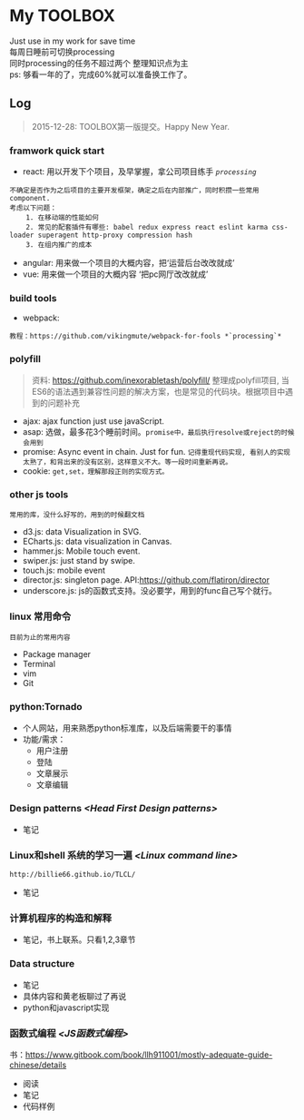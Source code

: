 # My TOOLBOX
>
Just use in my work for save time  
每周日睡前可切换processing  
同时processing的任务不超过两个
整理知识点为主  
ps: 够看一年的了，完成60%就可以准备换工作了。

## Log
> 2015-12-28: TOOLBOX第一版提交。Happy New Year.

### framwork quick start
- react: 用以开发下个项目，及早掌握，拿公司项目练手 *`processing`*
>
	不确定是否作为之后项目的主要开发框架，确定之后在内部推广，同时积攒一些常用component.
	考虑以下问题：  
		1. 在移动端的性能如何  
		2. 常见的配套插件有哪些: babel redux express react eslint karma css-loader superagent http-proxy compression hash
		3. 在组内推广的成本  
		
- angular: 用来做一个项目的大概内容，把‘运营后台改改就成’
- vue: 用来做一个项目的大概内容 ‘把pc网厅改改就成’


### build tools
- webpack:
>
	教程：https://github.com/vikingmute/webpack-for-fools *`processing`*


### polyfill 	
>	资料: https://github.com/inexorabletash/polyfill/
	整理成polyfill项目, 当ES6的语法遇到兼容性问题的解决方案，也是常见的代码块。根据项目中遇到的问题补充
	
- ajax: ajax function just use javaScript. 
- asap: 选做，最多花3个睡前时间。`promise中，最后执行resolve或reject的时候会用到`
- promise: Async event in chain. Just for fun. `记得重现代码实现, 看别人的实现太熟了，和背出来的没有区别，这样意义不大。等一段时间重新再说。`
- cookie: `get,set，理解那段正则的实现方式。`

### other js tools
>
	常用的库，没什么好写的，用到的时候翻文档

- d3.js: data Visualization in SVG.
- ECharts.js: data visualization in Canvas.
- hammer.js: Mobile touch event.
- swiper.js: just stand by swipe.
- touch.js: mobile event
- director.js: singleton page.  API:https://github.com/flatiron/director
- underscore.js: js的函数式支持。没必要学，用到的func自己写个就行。

### linux 常用命令
>
	目前为止的常用内容

- Package manager
- Terminal
- vim
- Git

### python:Tornado
- 个人网站，用来熟悉python标准库，以及后端需要干的事情
- 功能/需求：
	- 用户注册
	- 登陆
	- 文章展示
	- 文章编辑
	
### Design patterns *\<Head First Design patterns\>*
- 笔记

### Linux和shell 系统的学习一遍 *\<Linux command line\>* 
>
	http://billie66.github.io/TLCL/
	
- 笔记

### 计算机程序的构造和解释
- 笔记，书上联系。只看1,2,3章节

### Data structure
- 笔记
- 具体内容和黄老板聊过了再说
- python和javascript实现

### 函数式编程 *\<JS函数式编程\>*
书：https://www.gitbook.com/book/llh911001/mostly-adequate-guide-chinese/details

- 阅读
- 笔记
- 代码样例

